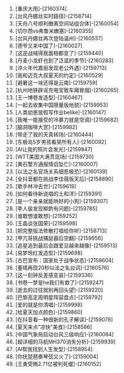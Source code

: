 
1. [重庆大雨]-[2160374]
1. [台风丹娜丝实时路径]-[2158714]
1. [天舟八号顺利撤离空间站组合体]-[2160054]
1. [切尔西vs弗鲁米嫩塞]-[2160355]
1. [台风丹娜丝再次登陆温州]-[2160537]
1. [德爷又来中国了]-[2160027]
1. [这逆战喊得我面相都变了]-[2159440]
1. [丹麦小龙虾也到了泛滥的季节]-[2160283]
1. [淬火年代嘉丽发现老公外遇]-[2159713]
1. [我和迈克大叔夏天的约定]-[2160529]
1. [避暑这一块还得是云南]-[2159759]
1. [杭州地铁辟谣充电宝致车厢冒烟]-[2160265]
1. [王一博卷发造型]-[2160467]
1. [一起去收集中国限量版地貌]-[2159953]
1. [人类幼崽放假写作业belike]-[2160147]
1. [我唯一能接受的冷暴力就是空调]-[2159682]
1. [脑洞咖啡大赏]-[2159982]
1. [带走了我的天真转场]-[2160444]
1. [东极岛5岁男孩看哭所有人]-[2160092]
1. [AI让我的照片会发光]-[2159847]
1. [WTT美国大满贯现场]-[2159730]
1. [黄石警方通报情侣坠亡]-[2160007]
1. [以法之名官场关系细思极恐]-[2160139]
1. [全抖音都在挑战李佳薇版天后]-[2158890]
1. [歌手林冲去世]-[2159619]
1. [如何看待新说唱的土和洋]-[2159391]
1. [是一个亲亲就能哄好的小狗]-[2159307]
1. [李人骏发现柳韵有问题]-[2159785]
1. [谁敢想谁敢想]-[2159252]
1. [王晶谈张国荣]-[2159598]
1. [把完整版法修散打唱给你听]-[2158713]
1. [甲亢哥挑战捕鼠器后空翻]-[2159956]
1. [追星追到最后会跟爱豆越来越像]-[2159513]
1. [易梦玲红发造型]-[2159698]
1. [古巴宣布：国家处于战争状态]-[2159604]
1. [董晴再现20秒以法之名台词]-[2160576]
1. [这一刻钟反差感变装]-[2159336]
1. [书卷一梦是he我们有救了]-[2159247]
1. [逝去的过往就别再回头望]-[2159220]
1. [巴黎高定周明星阵容盘点]-[2159792]
1. [爱的就是你清唱]-[2159998]
1. [给夏天加点颜色]-[2159860]
1. [在抖音看一种很新的孔子解读]-[2159078]
1. [夏天来点“凉快”美食]-[2158586]
1. [中国气象局启动台风三级响应]-[2160084]
1. [超详细的马航MH370消失分析]-[2159939]
1. [AI帮我找到人生发型]-[2158954]
1. [你抚琵琶奏琴弦又火了]-[2159004]
1. [王勇受贿2.71亿被判死缓]-[2160152]